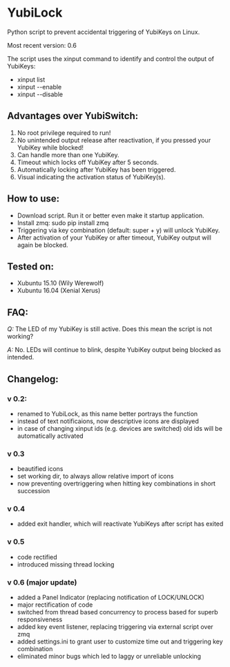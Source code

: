 # YubiLock

Python script to prevent accidental triggering of YubiKeys on Linux.

Most recent version: 0.6

The script uses the xinput command to identify and control the output of YubiKeys:
- xinput list
- xinput --enable <id>
- xinput --disable <id>



## Advantages over YubiSwitch:
1. No root privilege required to run!
2. No unintended output release after reactivation, if you pressed your YubiKey while blocked!
3. Can handle more than one YubiKey.
4. Timeout which locks off YubiKey after 5 seconds.
5. Automatically locking after YubiKey has been triggered.
6. Visual indicating the activation status of YubiKey(s).

## How to use:
- Download script. Run it or better even make it startup application.
- Install zmq: sudo pip install zmq
- Triggering via key combination (default: super + y) will unlock YubiKey.
- After activation of your YubiKey or after timeout, YubiKey output will again be blocked. 


## Tested on:
- Xubuntu 15.10 (Wily Werewolf)
- Xubuntu 16.04 (Xenial Xerus)

## FAQ:
_Q:_ The LED of my YubiKey is still active. Does this mean the script is not working?

_A:_ No. LEDs will continue to blink, despite YubiKey output being blocked as intended.

## Changelog:
### v 0.2:
- renamed to YubiLock, as this name better portrays the function
- instead of text notificaions, now descriptive icons are displayed
- in case of changing xinput ids (e.g. devices are switched) old ids will be automatically activated

### v 0.3
- beautified icons
- set working dir, to always allow relative import of icons
- now preventing overtriggering when hitting key combinations in short succession

### v 0.4
- added exit handler, which will reactivate YubiKeys after script has exited

### v 0.5
- code rectified
- introduced missing thread locking

### v 0.6 (major update)
- added a Panel Indicator (replacing notification of LOCK/UNLOCK)
- major rectification of code
- switched from thread based concurrency to process based for superb responsiveness
- added key event listener, replacing triggering via external script over zmq
- added settings.ini to grant user to customize time out and triggering key combination
- eliminated minor bugs which led to laggy or unreliable unlocking

